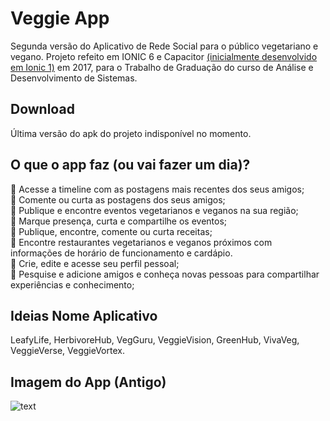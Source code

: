 # Veggie App
Segunda versão do Aplicativo de Rede Social para o público vegetariano e vegano. Projeto refeito em IONIC 6 e Capacitor [(inicialmente desenvolvido em Ionic 1)](https://github.com/ramou1/vegan) em 2017, para o Trabalho de Graduação do curso de Análise e Desenvolvimento de Sistemas.

## Download
Última versão do apk do projeto indisponível no momento.
<!-- Baixe a última versão apk do projeto [aqui.](https://github.com/ramou1/vegan2.0/raw/master/veggie.apk) -->

## O que o app faz (ou vai fazer um dia)?
:herb: Acesse a timeline com as postagens mais recentes dos seus amigos; <br />
:herb: Comente ou curta as postagens dos seus amigos; <br />
:herb: Publique e encontre eventos vegetarianos e veganos na sua região; <br />
:herb: Marque presença, curta e compartilhe os eventos; <br />
:herb: Publique, encontre, comente ou curta receitas; <br />
:herb: Encontre restaurantes vegetarianos e veganos próximos com informações de horário de funcionamento e cardápio. <br>
:herb: Crie, edite e acesse seu perfil pessoal; <br />
:herb: Pesquise e adicione amigos e conheça novas pessoas para compartilhar experiências e conhecimento;<br />

## Ideias Nome Aplicativo
LeafyLife, HerbivoreHub, VegGuru, VeggieVision, GreenHub, VivaVeg, VeggieVerse, VeggieVortex.

## Imagem do App (Antigo)
![text](https://i.imgur.com/DZSMvQQ.jpg)
